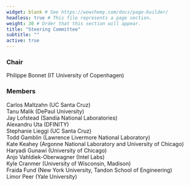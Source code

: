 ```yaml
---
widget: blank # See https://wowchemy.com/docs/page-builder/
headless: true # This file represents a page section.
weight: 30 # Order that this section will appear.
title: "Steering Committee"
subtitle: ""
active: true
---
```

### Chair
Philippe Bonnet (IT University of Copenhagen)  

### Members
Carlos Maltzahn (UC Santa Cruz)  
Tanu Malik (DePaul University)  
Jay Lofstead (Sandia National Laboratories)  
Alexandru Uta (DFINITY)  
Stephanie Lieggi (UC Santa Cruz)  
Todd Gamblin (Lawrence Livermore National Laboratory)  
Kate Keahey (Argonne National Laboratory and University of Chicago)  
Haryadi Gunawi (University of Chicago)  
Anjo Vahldiek-Oberwagner (Intel Labs)  
Kyle Cranmer (University of Wisconsin, Madison)  
Fraida Fund (New York University, Tandon School of Engineering)  
Limor Peer (Yale University)  